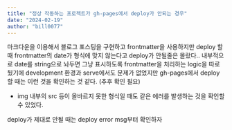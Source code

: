 ```yaml
---
title: "정상 작동하는 프로젝트가 gh-pages에서 deploy가 안되는 경우"
date: "2024-02-19"
author: "bill0077"
---
```


마크다운을 이용해서 블로그 포스팅을 구현하고 frontmatter을 사용하지만 deploy 할때 frontmatter의 date가 형식에 맞지 않는다고 deploy가 안될줄은 몰랐다..
내부적으로 date를 string으로 놔두면 그냥 표시하도록 frontmatter을 처리하는 logic을 따로 뒀기에 development 환경과 serve에서도 문제가 없었지만 gh-pages에서 deploy 할 때는 이런 것을 확인하는 것 같다. (추후 확인 필요)

* img 내부의 src 등이 올바르지 못한 형식일 때도 같은 에러를 발생하는 것을 확인할 수 있었다.

deploy가 제대로 안될 때는 deploy error msg부터 확인하자